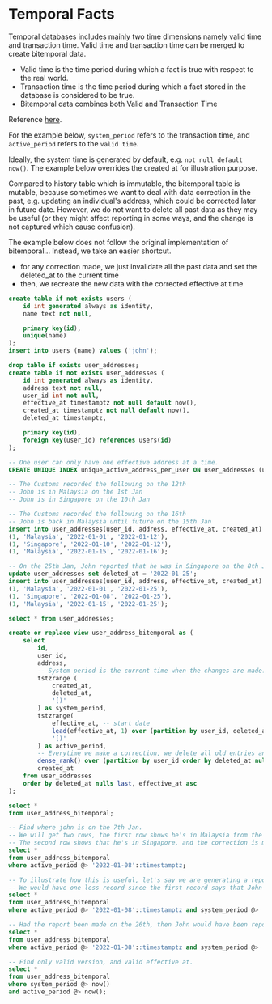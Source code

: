 # Temporal Facts

Temporal databases includes mainly two time dimensions namely valid time and transaction
time. Valid time and transaction time can be merged to create bitemporal data.

- Valid time is the time period during which a fact is true with respect to the real world.
- Transaction time is the time period during which a fact stored in the database is considered
to be true.
- Bitemporal data combines both Valid and Transaction Time

Reference [here](https://www.researchgate.net/publication/282835771_Checking_and_Verifying_Temporal_Data_Validity_Using_Valid_Time_Temporal_Dimension_and_Queries_in_Oracle_12C/fulltext/5680cdc108ae1975838b838a/Checking-and-Verifying-Temporal-Data-Validity-Using-Valid-Time-Temporal-Dimension-and-Queries-in-Oracle-12C.pdf).

For the example below, `system_period` refers to the transaction time, and `active_period` refers to the `valid time`.


Ideally, the system time is generated by default, e.g. `not null default now()`. The example below overrides the created at for illustration purpose.


Compared to history table which is immutable, the bitemporal table is mutable, because sometimes we want to deal with data correction in the past, e.g. updating an individual's address, which could be corrected later in future date. However, we do not want to delete all past data as they may be useful (or they might affect reporting in some ways, and the change is not captured which cause confusion).


The example below does not follow the original implementation of bitemporal... Instead, we take an easier shortcut.
- for any correction made, we just invalidate all the past data and set the deleted_at to the current time
- then, we recreate the new data with the corrected effective at time

```sql
create table if not exists users (
	id int generated always as identity,
	name text not null,

	primary key(id),
	unique(name)
);
insert into users (name) values ('john');

drop table if exists user_addresses;
create table if not exists user_addresses (
	id int generated always as identity,
	address text not null,
	user_id int not null,
	effective_at timestamptz not null default now(),
	created_at timestamptz not null default now(),
	deleted_at timestamptz,

	primary key(id),
	foreign key(user_id) references users(id)
);

-- One user can only have one effective address at a time.
CREATE UNIQUE INDEX unique_active_address_per_user ON user_addresses (user_id, effective_at) WHERE (deleted_at is NOT null);

-- The Customs recorded the following on the 12th
-- John is in Malaysia on the 1st Jan
-- John is in Singapore on the 10th Jan

-- The Customs recorded the following on the 16th
-- John is back in Malaysia until future on the 15th Jan
insert into user_addresses(user_id, address, effective_at, created_at) values
(1, 'Malaysia', '2022-01-01', '2022-01-12'),
(1, 'Singapore', '2022-01-10', '2022-01-12'),
(1, 'Malaysia', '2022-01-15', '2022-01-16');

-- On the 25th Jan, John reported that he was in Singapore on the 8th Jan instead of 10th Jan.
update user_addresses set deleted_at = '2022-01-25';
insert into user_addresses(user_id, address, effective_at, created_at) values
(1, 'Malaysia', '2022-01-01', '2022-01-25'),
(1, 'Singapore', '2022-01-08', '2022-01-25'),
(1, 'Malaysia', '2022-01-15', '2022-01-25');

select * from user_addresses;

create or replace view user_address_bitemporal as (
	select
		id,
		user_id,
		address,
		-- System period is the current time when the changes are made.
		tstzrange (
			created_at,
			deleted_at,
			'[)'
		) as system_period,
		tstzrange(
			effective_at, -- start date
			lead(effective_at, 1) over (partition by user_id, deleted_at order by effective_at asc), -- end_date
			'[)'
		) as active_period,
		-- Everytime we make a correction, we delete all old entries and they can be considered a separate timeline, hence they can be grouped under a version.
		dense_rank() over (partition by user_id order by deleted_at nulls last) as version,
		created_at
	from user_addresses
	order by deleted_at nulls last, effective_at asc
);

select *
from user_address_bitemporal;

-- Find where john is on the 7th Jan.
-- We will get two rows, the first row shows he's in Malaysia from the 1st Jan to the 10th, but is later corrected on the 25th Jan.
-- The second row shows that he's in Singapore, and the correction is made on the 25th
select *
from user_address_bitemporal
where active_period @> '2022-01-08'::timestamptz;

-- To illustrate how this is useful, let's say we are generating a report to find who lives in Singapore on the 15th on Jan.
-- We would have one less record since the first record says that John is still in Malaysia that time.
select *
from user_address_bitemporal
where active_period @> '2022-01-08'::timestamptz and system_period @> '2022-01-15'::timestamptz;

-- Had the report been made on the 26th, then John would have been reported to be in Singapore (one additional count)
select *
from user_address_bitemporal
where active_period @> '2022-01-08'::timestamptz and system_period @> '2022-01-26'::timestamptz;

-- Find only valid version, and valid effective at.
select *
from user_address_bitemporal
where system_period @> now()
and active_period @> now();
```
